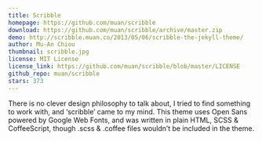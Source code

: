 ```yaml
---
title: Scribble
homepage: https://github.com/muan/scribble
download: https://github.com/muan/scribble/archive/master.zip
demo: http://scribble.muan.co/2013/05/06/scribble-the-jekyll-theme/
author: Mu-An Chiou
thumbnail: scribble.jpg
license: MIT License
license_link: https://github.com/muan/scribble/blob/master/LICENSE
github_repo: muan/scribble
stars: 373
---
```


There is no clever design philosophy to talk about, I tried to find
something to work with, and ‘scribble’ came to my mind. This theme uses
Open Sans powered by Google Web Fonts, and was written in plain HTML,
SCSS & CoffeeScript, though .scss & .coffee files wouldn’t be included
in the theme.
